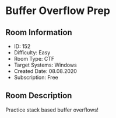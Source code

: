 ﻿# Buffer Overflow Prep

## Room Information
- ID: 152
- Difficulty: Easy
- Room Type: CTF
- Target Systems: Windows
- Created Date: 08.08.2020
- Subscription: Free

## Room Description
Practice stack based buffer overflows!
